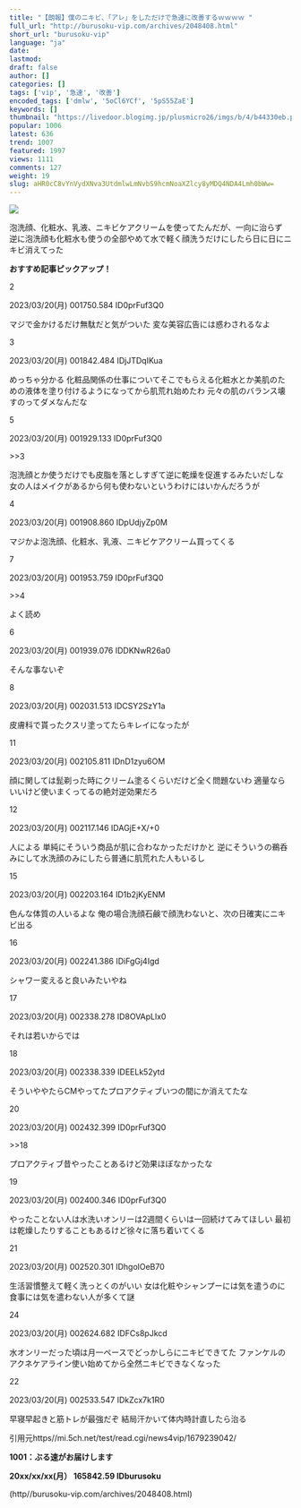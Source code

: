 ```yaml
---
title: "【朗報】僕のニキビ、「アレ」をしただけで急速に改善するｗｗｗｗ "
full_url: "http://burusoku-vip.com/archives/2048408.html"
short_url: "burusoku-vip"
language: "ja"
date: 
lastmod: 
draft: false
author: []
categories: []
tags: ['vip', '急速', '改善']
encoded_tags: ['dmlw', '5oCl6YCf', '5pS55ZaE']
keywords: []
thumbnail: "https://livedoor.blogimg.jp/plusmicro26/imgs/b/4/b44330eb.png"
popular: 1006
latest: 636
trend: 1007
featured: 1997
views: 1111
comments: 127
weight: 19
slug: aHR0cC8vYnVydXNva3UtdmlwLmNvbS9hcmNoaXZlcy8yMDQ4NDA4Lmh0bWw=
---
```


![](https://livedoor.blogimg.jp/plusmicro26/imgs/b/4/b44330eb.png)

<div><p>泡洗顔、化粧水、乳液、ニキビケアクリームを使ってたんだが、一向に治らず 逆に泡洗顔も化粧水も使うの全部やめて水で軽く顔洗うだけにしたら日に日にニキビ消えてった</p><p><b>おすすめ記事ピックアップ！</b></p> <p class='g-ad1'> </p> <p class='g-ad2'> </p> <p></p> <p>2 <p> 2023/03/20(月) 001750.584 ID0prFuf3Q0</p></p><p> マジで金かけるだけ無駄だと気がついた 変な美容広告には惑わされるなよ </p> <p>3 <p> 2023/03/20(月) 001842.484 IDjJTDqIKua</p></p><p> めっちゃ分かる 化粧品関係の仕事についてそこでもらえる化粧水とか美肌のための液体を塗り付けるようになってから肌荒れ始めたわ 元々の肌のバランス壊すのってダメなんだな </p> <p>5 <p> 2023/03/20(月) 001929.133 ID0prFuf3Q0</p></p><p> <p class='anchor'>>>3</p> 泡洗顔とか使うだけでも皮脂を落としすぎて逆に乾燥を促進するみたいだしな 女の人はメイクがあるから何も使わないというわけにはいかんだろうが </p> <p>4 <p> 2023/03/20(月) 001908.860 IDpUdjyZp0M</p></p><p> マジかよ泡洗顔、化粧水、乳液、ニキビケアクリーム買ってくる </p> <p>7 <p> 2023/03/20(月) 001953.759 ID0prFuf3Q0</p></p><p> <p class='anchor'>>>4</p> よく読め </p> <p>6 <p> 2023/03/20(月) 001939.076 IDDKNwR26a0</p></p><p> そんな事ないぞ </p> <p>8 <p> 2023/03/20(月) 002031.513 IDCSY2SzY1a</p></p><p> 皮膚科で貰ったクスリ塗ってたらキレイになったが </p> <p>11 <p> 2023/03/20(月) 002105.811 IDnD1zyu6OM</p></p><p> 顔に関しては髭剃った時にクリーム塗るくらいだけど全く問題ないわ 適量ならいいけど使いまくってるの絶対逆効果だろ </p> <p>12 <p> 2023/03/20(月) 002117.146 IDAGjE+X/+0</p></p><p> 人による 単純にそういう商品が肌に合わなかっただけかと 逆にそういうの鵜呑みにして水洗顔のみにしたら普通に肌荒れた人もいるし </p> <p>15 <p> 2023/03/20(月) 002203.164 ID1b2jKyENM</p></p><p> 色んな体質の人いるよな 俺の場合洗顔石鹸で顔洗わないと、次の日確実にニキビ出る </p> <p>16 <p> 2023/03/20(月) 002241.386 IDiFgGj4Igd</p></p><p> シャワー変えると良いみたいやね </p> <p>17 <p> 2023/03/20(月) 002338.278 ID8OVApLlx0</p></p><p> それは若いからでは </p> <p>18 <p> 2023/03/20(月) 002338.339 IDEELk52ytd</p></p><p> そういややたらCMやってたプロアクティブいつの間にか消えてたな </p> <p>20 <p> 2023/03/20(月) 002432.399 ID0prFuf3Q0</p></p><p> <p class='anchor'>>>18</p> プロアクティブ昔やったことあるけど効果ほぼなかったな </p> <p>19 <p> 2023/03/20(月) 002400.346 ID0prFuf3Q0</p></p><p> やったことない人は水洗いオンリーは2週間くらいは一回続けてみてほしい 最初は乾燥したりすることもあるけど徐々に落ち着いてくる </p> <p>21 <p> 2023/03/20(月) 002520.301 IDhgolOeB70</p></p><p> 生活習慣整えて軽く洗っとくのがいい 女は化粧やシャンプーには気を遣うのに食事には気を遣わない人が多くて謎 </p> <p>24 <p> 2023/03/20(月) 002624.682 IDFCs8pJkcd</p></p><p> 水オンリーだった頃は月一ペースでどっかしらにニキビできてた ファンケルのアクネケアライン使い始めてから全然ニキビできなくなった </p> <p>22 <p> 2023/03/20(月) 002533.547 IDkZcx7k1R0</p></p><p> 早寝早起きと筋トレが最強だぞ 結局汗かいて体内時計直したら治る </p> <p>引用元https//mi.5ch.net/test/read.cgi/news4vip/1679239042/</p> <p id='csw_block'></p> <p id='divSP1'> </p> <p><b>1001：ぶる速がお届けします <p> 20xx/xx/xx(月） 165842.59 IDburusoku</p></b></p> <p class='g-ad1'> </p> <p class='g-ad2'> </p> <p id='divSP'> </p> </div>

(http//burusoku-vip.com/archives/2048408.html)
